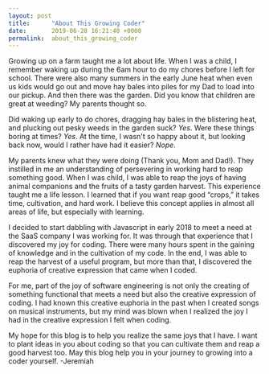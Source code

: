 ```yaml
---
layout: post
title:      "About This Growing Coder"
date:       2019-06-28 16:21:40 +0000
permalink:  about_this_growing_coder
---
```



Growing up on a farm taught me a lot about life.  When I was a child, I remember waking up during the 6am hour to do my chores before I left for school.  There were also many summers in the early June heat when even us kids would go out and move hay bales into piles for my Dad to load into our pickup.  And then there was the garden.  Did you know that children are great at weeding?  My parents thought so.  

Did waking up early to do chores, dragging hay bales in the blistering heat, and plucking out pesky weeds in the garden suck?  *Yes*.  Were these things boring at times? *Yes*.  At the time, I wasn't so happy about it, but looking back now, would I rather have had it easier?  *Nope*. 

My parents knew what they were doing (Thank you, Mom and Dad!).  They instilled in me an understanding of persevering in working hard to reap something good.   When I was child, I was able to reap the joys of having animal companions and the fruits of a tasty garden harvest.  This experience taught me a life lesson.  I learned that if you want reap good “crops,” it takes time, cultivation, and hard work.  I believe this concept applies in almost all areas of life, but especially with learning.  

I decided to start dabbling with Javascript in early 2018 to meet a need at the SaaS company I was working for.  It was through that experience that I discovered my joy for coding.  There were many hours spent in the gaining of knowledge and in the cultivation of my code.  In the end, I was able to reap the harvest of a useful program, but more than that, I discovered the euphoria of creative expression that came when I coded.  

For me, part of the joy of software engineering is not only the creating of something functional that meets a need but also the creative expression of coding.  I had known this creative euphoria in the past when I created songs on musical instruments, but my mind was blown when I realized the joy I had in the creative expression I felt when coding.  

My hope for this blog is to help you realize the same joys that I have.  I want to plant ideas in you about coding so that you can cultivate them and reap a good harvest too.  May this blog help you in your journey to growing into a coder yourself.  -Jeremiah  
